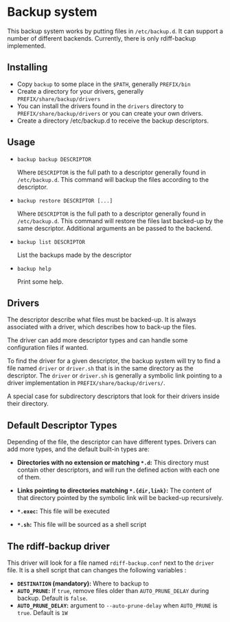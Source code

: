 Backup system
=============

This backup system works by putting files in `/etc/backup.d`. It can support a
number of different backends. Currently, there is only rdiff-backup implemented.

Installing
----------

* Copy `backup` to some place in the `$PATH`, generally `PREFIX/bin`
* Create a directory for your drivers, generally `PREFIX/share/backup/drivers`
* You can install the drivers found in the `drivers` directory to
  `PREFIX/share/backup/drivers` or you can create your own drivers.
* Create a directory /etc/backup.d to receive the backup descriptors.

Usage
-----

  * `backup backup DESCRIPTOR`

    Where `DESCRIPTOR` is the full path to a descriptor generally found in
    `/etc/backup.d`. This command will backup the files according to the
    descriptor.

  * `backup restore DESCRIPTOR [...]`

    Where `DESCRIPTOR` is the full path to a descriptor generally found in
    `/etc/backup.d`. This command will restore the files last backed-up by the
    same descriptor. Additional arguments an be passed to the backend.

  * `backup list DESCRIPTOR`

    List the backups made by the descriptor

  * `backup help`

    Print some help.

Drivers
-------

The descriptor describe what files must be backed-up. It is always associated
with a driver, which describes how to back-up the files.

The driver can add more descriptor types and can handle some configuration files
if wanted.

To find the driver for a given descriptor, the backup system will try to find a
file named `driver` or `driver.sh` that is in the same directory as the
descriptor. The `driver` or `driver.sh` is generally a symbolic link pointing to
a driver implementation in `PREFIX/share/backup/drivers/`.

A special case for subdirectory descriptors that look for their drivers inside
their directory.

Default Descriptor Types
------------------------

Depending of the file, the descriptor can have different types. Drivers can add
more types, and the default built-in types are:

  * **Directories with no extension or matching `*.d`:** This directory must
    contain other descriptors, and will run the defined action with each one of
    them.

  * **Links pointing to directories matching `*.{dir,link}`:** The
    content of that directory pointed by the symbolic link will be backed-up
    recursively.

  * **`*.exec`:** This file will be executed

  * **`*.sh`:** This file will be sourced as a shell script

The rdiff-backup driver
-----------------------

This driver will look for a file named `rdiff-backup.conf` next to the `driver`
file. It is a shell script that can changes the following variables :

* **`DESTINATION` (mandatory):** Where to backup to
* **`AUTO_PRUNE`:** If `true`, remove files older than `AUTO_PRUNE_DELAY` during
  backup. Default is `false`.
* **`AUTO_PRUNE_DELAY`:** argument to `--auto-prune-delay` when `AUTO_PRUNE` is
  `true`. Default is `1W`
